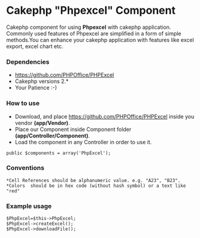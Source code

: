 # Cakephp "Phpexcel" Component 
  Cakephp component for using **Phpexcel** with cakephp application. Commonly used features of Phpexcel are  simplified in a form of simple methods.You can enhance your cakephp application with features like excel export, excel chart etc.
  
### Dependencies
 * https://github.com/PHPOffice/PHPExcel
 * Cakephp versions 2.*
 * Your Patience :-)

### How to use
 * Download, and place https://github.com/PHPOffice/PHPExcel inside you vendor **(app/Vendor)**.
 * Place our Component inside Component folder **(app/Controller/Component)**.
 * Load the component in any Controller in order to use it.
    
  ```public $components = array('PhpExcel');``` 

### Conventions
    *Cell References should be alphanumeric value. e.g. "A23", "B23".
    *Colors  should be in hex code (without hash symbol) or a text like "red"
  
### Example usage

    $PhpExcel=$this->PhpExcel;
    $PhpExcel->createExcel();
    $PhpExcel->downloadFile();
   
